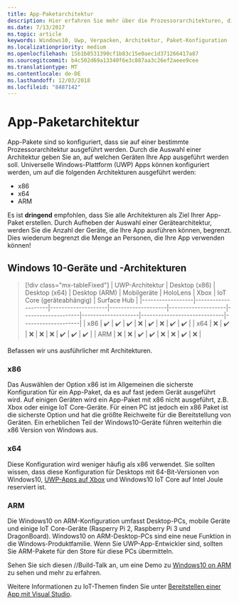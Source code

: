 ```yaml
---
title: App-Paketarchitektur
description: Hier erfahren Sie mehr über die Prozessorarchitekturen, die beim Erstellen des UWP-App-Pakets verwendet werden sollten.
ms.date: 7/13/2017
ms.topic: article
keywords: Windows10, Uwp, Verpacken, Architektur, Paket-Konfiguration
ms.localizationpriority: medium
ms.openlocfilehash: 15b1b8531390cf1b83c15e0aec1d371266417a87
ms.sourcegitcommit: b4c502d69a13340f6e3c887aa3c26ef2aeee9cee
ms.translationtype: MT
ms.contentlocale: de-DE
ms.lasthandoff: 12/03/2018
ms.locfileid: "8487142"
---
```

# <a name="app-package-architectures"></a>App-Paketarchitektur

App-Pakete sind so konfiguriert, dass sie auf einer bestimmte Prozessorarchitektur ausgeführt werden. Durch die Auswahl einer Architektur geben Sie an, auf welchen Geräten Ihre App ausgeführt werden soll. Universelle Windows-Plattform (UWP) Apps können konfiguriert werden, um auf die folgenden Architekturen ausgeführt werden:
- x86
- x64
- ARM

Es ist **dringend** empfohlen, dass Sie alle Architekturen als Ziel Ihrer App-Paket erstellen. Durch Aufheben der Auswahl einer Gerätearchitektur, werden Sie die Anzahl der Geräte, die Ihre App ausführen können, begrenzt. Dies wiederum begrenzt die Menge an Personen, die Ihre App verwenden können!

## <a name="windows-10-devices-and-architectures"></a>Windows 10-Geräte und -Architekturen

> [!div class="mx-tableFixed"]
| UWP-Architektur | Desktop (x86)      | Desktop (x64)      | Desktop (ARM)      | Mobilgeräte             | HoloLens           | Xbox               | IoT Core (geräteabhängig) | Surface Hub        |
|------------------|--------------------|--------------------|--------------------|--------------------|--------------------|--------------------|-----------------------------|--------------------|
| x86              | :heavy_check_mark: | :heavy_check_mark: | :heavy_check_mark: | :x:                | :heavy_check_mark: | :x:                | :heavy_check_mark:          | :heavy_check_mark: |
| x64              | :x:                | :heavy_check_mark: | :x:                | :x:                | :x:                | :heavy_check_mark: | :heavy_check_mark:          | :heavy_check_mark: |
| ARM              | :x:                | :x:                | :heavy_check_mark: | :heavy_check_mark: | :x:                | :x:                | :heavy_check_mark:          | :x:                |
 

Befassen wir uns ausführlicher mit Architekturen. 

### <a name="x86"></a>x86
Das Auswählen der Option x86 ist im Allgemeinen die sicherste Konfiguration für ein App-Paket, da es auf fast jedem Gerät ausgeführt wird. Auf einigen Geräten wird ein App-Paket mit x86 nicht ausgeführt, z.B. Xbox oder einige IoT Core-Geräte. Für einen PC ist jedoch ein x86 Paket ist die sicherste Option und hat die größte Reichweite für die Bereitstellung von Geräten. Ein erheblichen Teil der Windows10-Geräte führen weiterhin die x86 Version von Windows aus. 

### <a name="x64"></a>x64
Diese Konfiguration wird weniger häufig als x86 verwendet. Sie sollten wissen, dass diese Konfiguration für Desktops mit 64-Bit-Versionen von Windows10, [UWP-Apps auf Xbox](https://docs.microsoft.com/windows/uwp/xbox-apps/system-resource-allocation) und Windows10 IoT Core auf Intel Joule reserviert ist.

### <a name="arm"></a>ARM
Die Windows10 on ARM-Konfiguration umfasst Desktop-PCs, mobile Geräte und einige IoT Core-Geräte (Rasperry Pi 2, Raspberry Pi 3 und DragonBoard). Windows10 on ARM-Desktop-PCs sind eine neue Funktion in die Windows-Produktfamilie. Wenn Sie UWP-App-Entwickler sind, sollten Sie ARM-Pakete für den Store für diese PCs übermitteln. 

Sehen Sie sich diesen //Build-Talk an, um eine Demo zu [Windows10 on ARM](https://channel9.msdn.com/Events/Build/2017/P4171) zu sehen und mehr zu erfahren. 

Weitere Informationen zu IoT-Themen finden Sie unter [Bereitstellen einer App mit Visual Studio](https://developer.microsoft.com/windows/iot/Docs/AppDeployment).
